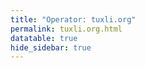```yaml
---
title: "Operator: tuxli.org"
permalink: tuxli.org.html
datatable: true
hide_sidebar: true
---
```


<div>                        <script type="text/javascript">window.PlotlyConfig = {MathJaxConfig: 'local'};</script>
        <script src="https://cdn.plot.ly/plotly-2.4.2.min.js"></script>                <div id="dd7fc5ab-823f-4279-bf0c-098441c2d756" class="plotly-graph-div" style="height:100%; width:100%;"></div>            <script type="text/javascript">                                    window.PLOTLYENV=window.PLOTLYENV || {};                                    if (document.getElementById("dd7fc5ab-823f-4279-bf0c-098441c2d756")) {                    Plotly.newPlot(                        "dd7fc5ab-823f-4279-bf0c-098441c2d756",                        [{"name":"exit probability (%)","type":"scatter","x":["2022-02-25","2022-02-26","2022-02-27","2022-02-28","2022-03-01","2022-03-02","2022-03-03","2022-03-04","2022-03-06","2022-03-07","2022-03-08","2022-03-09","2022-03-10","2022-03-11","2022-03-12","2022-03-13","2022-03-14","2022-03-15","2022-03-16","2022-03-17","2022-03-18","2022-03-19","2022-03-20","2022-03-21","2022-03-22","2022-03-23","2022-03-24","2022-03-25","2022-03-26","2022-03-27","2022-03-28","2022-03-29","2022-03-30","2022-03-31","2022-04-01","2022-04-02","2022-04-03","2022-04-04","2022-04-05","2022-04-06","2022-04-07","2022-04-08","2022-04-09","2022-04-10","2022-04-11","2022-04-12","2022-04-13","2022-04-14","2022-04-15","2022-04-16","2022-04-17","2022-04-18","2022-04-19","2022-04-20","2022-04-21","2022-04-22","2022-04-23","2022-04-24","2022-04-25","2022-04-26"],"xaxis":"x","y":[0.0,0.0,0.0,0.0,0.04,0.06,0.07,0.1,0.15,0.2,0.21,0.15,0.24,0.26,0.27,0.3,0.36,0.36,0.37,0.38,0.41,0.39,0.39,0.39,0.41,0.41,0.45,0.47,0.47,0.49,0.53,0.39,0.38,0.4,0.44,0.49,0.52,0.55,0.38,0.38,0.43,0.43,0.46,0.54,0.55,0.54,0.54,0.52,0.53,0.52,0.52,0.52,0.53,0.53,0.55,0.6,0.6,0.58,0.94,0.96],"yaxis":"y"},{"name":"guard probability (%)","type":"scatter","x":["2022-02-25","2022-02-26","2022-02-27","2022-02-28","2022-03-01","2022-03-02","2022-03-03","2022-03-04","2022-03-06","2022-03-07","2022-03-08","2022-03-09","2022-03-10","2022-03-11","2022-03-12","2022-03-13","2022-03-14","2022-03-15","2022-03-16","2022-03-17","2022-03-18","2022-03-19","2022-03-20","2022-03-21","2022-03-22","2022-03-23","2022-03-24","2022-03-25","2022-03-26","2022-03-27","2022-03-28","2022-03-29","2022-03-30","2022-03-31","2022-04-01","2022-04-02","2022-04-03","2022-04-04","2022-04-05","2022-04-06","2022-04-07","2022-04-08","2022-04-09","2022-04-10","2022-04-11","2022-04-12","2022-04-13","2022-04-14","2022-04-15","2022-04-16","2022-04-17","2022-04-18","2022-04-19","2022-04-20","2022-04-21","2022-04-22","2022-04-23","2022-04-24","2022-04-25","2022-04-26"],"xaxis":"x","y":[0.0,0.0,0.0,0.0,0.0,0.0,0.0,0.0,0.0,0.0,0.0,0.0,0.02,0.02,0.02,0.02,0.02,0.03,0.03,0.03,0.03,0.03,0.02,0.02,0.02,0.02,0.02,0.02,0.02,0.02,0.02,0.09,0.1,0.1,0.07,0.07,0.08,0.07,0.07,0.07,0.07,0.07,0.07,0.07,0.07,0.07,0.08,0.08,0.07,0.07,0.05,0.08,0.05,0.05,0.05,0.05,0.06,0.06,0.06,0.12],"yaxis":"y"},{"name":"advertised bandwidth","type":"scatter","x":["2022-02-25","2022-02-26","2022-02-27","2022-02-28","2022-03-01","2022-03-02","2022-03-03","2022-03-04","2022-03-06","2022-03-07","2022-03-08","2022-03-09","2022-03-10","2022-03-11","2022-03-12","2022-03-13","2022-03-14","2022-03-15","2022-03-16","2022-03-17","2022-03-18","2022-03-19","2022-03-20","2022-03-21","2022-03-22","2022-03-23","2022-03-24","2022-03-25","2022-03-26","2022-03-27","2022-03-28","2022-03-29","2022-03-30","2022-03-31","2022-04-01","2022-04-02","2022-04-03","2022-04-04","2022-04-05","2022-04-06","2022-04-07","2022-04-08","2022-04-09","2022-04-10","2022-04-11","2022-04-12","2022-04-13","2022-04-14","2022-04-15","2022-04-16","2022-04-17","2022-04-18","2022-04-19","2022-04-20","2022-04-21","2022-04-22","2022-04-23","2022-04-24","2022-04-25","2022-04-26"],"xaxis":"x","y":[0.0,0.08,0.09,0.1,0.12,0.16,0.22,0.28,0.46,0.5,0.53,0.56,0.62,0.62,0.7,0.75,0.81,0.83,0.84,0.84,0.83,0.8,0.8,0.86,0.86,0.88,0.96,0.89,0.94,0.99,1.0,1.06,1.09,1.14,1.2,1.29,1.28,1.33,1.41,1.48,1.48,1.54,1.69,1.67,1.72,1.39,1.39,1.42,1.4,1.37,1.37,1.34,1.32,1.36,1.35,1.4,1.43,1.44,2.42,2.56],"yaxis":"y2"}],                        {"hovermode":"x","template":{"data":{"bar":[{"error_x":{"color":"#2a3f5f"},"error_y":{"color":"#2a3f5f"},"marker":{"line":{"color":"#E5ECF6","width":0.5},"pattern":{"fillmode":"overlay","size":10,"solidity":0.2}},"type":"bar"}],"barpolar":[{"marker":{"line":{"color":"#E5ECF6","width":0.5},"pattern":{"fillmode":"overlay","size":10,"solidity":0.2}},"type":"barpolar"}],"carpet":[{"aaxis":{"endlinecolor":"#2a3f5f","gridcolor":"white","linecolor":"white","minorgridcolor":"white","startlinecolor":"#2a3f5f"},"baxis":{"endlinecolor":"#2a3f5f","gridcolor":"white","linecolor":"white","minorgridcolor":"white","startlinecolor":"#2a3f5f"},"type":"carpet"}],"choropleth":[{"colorbar":{"outlinewidth":0,"ticks":""},"type":"choropleth"}],"contour":[{"colorbar":{"outlinewidth":0,"ticks":""},"colorscale":[[0.0,"#0d0887"],[0.1111111111111111,"#46039f"],[0.2222222222222222,"#7201a8"],[0.3333333333333333,"#9c179e"],[0.4444444444444444,"#bd3786"],[0.5555555555555556,"#d8576b"],[0.6666666666666666,"#ed7953"],[0.7777777777777778,"#fb9f3a"],[0.8888888888888888,"#fdca26"],[1.0,"#f0f921"]],"type":"contour"}],"contourcarpet":[{"colorbar":{"outlinewidth":0,"ticks":""},"type":"contourcarpet"}],"heatmap":[{"colorbar":{"outlinewidth":0,"ticks":""},"colorscale":[[0.0,"#0d0887"],[0.1111111111111111,"#46039f"],[0.2222222222222222,"#7201a8"],[0.3333333333333333,"#9c179e"],[0.4444444444444444,"#bd3786"],[0.5555555555555556,"#d8576b"],[0.6666666666666666,"#ed7953"],[0.7777777777777778,"#fb9f3a"],[0.8888888888888888,"#fdca26"],[1.0,"#f0f921"]],"type":"heatmap"}],"heatmapgl":[{"colorbar":{"outlinewidth":0,"ticks":""},"colorscale":[[0.0,"#0d0887"],[0.1111111111111111,"#46039f"],[0.2222222222222222,"#7201a8"],[0.3333333333333333,"#9c179e"],[0.4444444444444444,"#bd3786"],[0.5555555555555556,"#d8576b"],[0.6666666666666666,"#ed7953"],[0.7777777777777778,"#fb9f3a"],[0.8888888888888888,"#fdca26"],[1.0,"#f0f921"]],"type":"heatmapgl"}],"histogram":[{"marker":{"pattern":{"fillmode":"overlay","size":10,"solidity":0.2}},"type":"histogram"}],"histogram2d":[{"colorbar":{"outlinewidth":0,"ticks":""},"colorscale":[[0.0,"#0d0887"],[0.1111111111111111,"#46039f"],[0.2222222222222222,"#7201a8"],[0.3333333333333333,"#9c179e"],[0.4444444444444444,"#bd3786"],[0.5555555555555556,"#d8576b"],[0.6666666666666666,"#ed7953"],[0.7777777777777778,"#fb9f3a"],[0.8888888888888888,"#fdca26"],[1.0,"#f0f921"]],"type":"histogram2d"}],"histogram2dcontour":[{"colorbar":{"outlinewidth":0,"ticks":""},"colorscale":[[0.0,"#0d0887"],[0.1111111111111111,"#46039f"],[0.2222222222222222,"#7201a8"],[0.3333333333333333,"#9c179e"],[0.4444444444444444,"#bd3786"],[0.5555555555555556,"#d8576b"],[0.6666666666666666,"#ed7953"],[0.7777777777777778,"#fb9f3a"],[0.8888888888888888,"#fdca26"],[1.0,"#f0f921"]],"type":"histogram2dcontour"}],"mesh3d":[{"colorbar":{"outlinewidth":0,"ticks":""},"type":"mesh3d"}],"parcoords":[{"line":{"colorbar":{"outlinewidth":0,"ticks":""}},"type":"parcoords"}],"pie":[{"automargin":true,"type":"pie"}],"scatter":[{"marker":{"colorbar":{"outlinewidth":0,"ticks":""}},"type":"scatter"}],"scatter3d":[{"line":{"colorbar":{"outlinewidth":0,"ticks":""}},"marker":{"colorbar":{"outlinewidth":0,"ticks":""}},"type":"scatter3d"}],"scattercarpet":[{"marker":{"colorbar":{"outlinewidth":0,"ticks":""}},"type":"scattercarpet"}],"scattergeo":[{"marker":{"colorbar":{"outlinewidth":0,"ticks":""}},"type":"scattergeo"}],"scattergl":[{"marker":{"colorbar":{"outlinewidth":0,"ticks":""}},"type":"scattergl"}],"scattermapbox":[{"marker":{"colorbar":{"outlinewidth":0,"ticks":""}},"type":"scattermapbox"}],"scatterpolar":[{"marker":{"colorbar":{"outlinewidth":0,"ticks":""}},"type":"scatterpolar"}],"scatterpolargl":[{"marker":{"colorbar":{"outlinewidth":0,"ticks":""}},"type":"scatterpolargl"}],"scatterternary":[{"marker":{"colorbar":{"outlinewidth":0,"ticks":""}},"type":"scatterternary"}],"surface":[{"colorbar":{"outlinewidth":0,"ticks":""},"colorscale":[[0.0,"#0d0887"],[0.1111111111111111,"#46039f"],[0.2222222222222222,"#7201a8"],[0.3333333333333333,"#9c179e"],[0.4444444444444444,"#bd3786"],[0.5555555555555556,"#d8576b"],[0.6666666666666666,"#ed7953"],[0.7777777777777778,"#fb9f3a"],[0.8888888888888888,"#fdca26"],[1.0,"#f0f921"]],"type":"surface"}],"table":[{"cells":{"fill":{"color":"#EBF0F8"},"line":{"color":"white"}},"header":{"fill":{"color":"#C8D4E3"},"line":{"color":"white"}},"type":"table"}]},"layout":{"annotationdefaults":{"arrowcolor":"#2a3f5f","arrowhead":0,"arrowwidth":1},"autotypenumbers":"strict","coloraxis":{"colorbar":{"outlinewidth":0,"ticks":""}},"colorscale":{"diverging":[[0,"#8e0152"],[0.1,"#c51b7d"],[0.2,"#de77ae"],[0.3,"#f1b6da"],[0.4,"#fde0ef"],[0.5,"#f7f7f7"],[0.6,"#e6f5d0"],[0.7,"#b8e186"],[0.8,"#7fbc41"],[0.9,"#4d9221"],[1,"#276419"]],"sequential":[[0.0,"#0d0887"],[0.1111111111111111,"#46039f"],[0.2222222222222222,"#7201a8"],[0.3333333333333333,"#9c179e"],[0.4444444444444444,"#bd3786"],[0.5555555555555556,"#d8576b"],[0.6666666666666666,"#ed7953"],[0.7777777777777778,"#fb9f3a"],[0.8888888888888888,"#fdca26"],[1.0,"#f0f921"]],"sequentialminus":[[0.0,"#0d0887"],[0.1111111111111111,"#46039f"],[0.2222222222222222,"#7201a8"],[0.3333333333333333,"#9c179e"],[0.4444444444444444,"#bd3786"],[0.5555555555555556,"#d8576b"],[0.6666666666666666,"#ed7953"],[0.7777777777777778,"#fb9f3a"],[0.8888888888888888,"#fdca26"],[1.0,"#f0f921"]]},"colorway":["#636efa","#EF553B","#00cc96","#ab63fa","#FFA15A","#19d3f3","#FF6692","#B6E880","#FF97FF","#FECB52"],"font":{"color":"#2a3f5f"},"geo":{"bgcolor":"white","lakecolor":"white","landcolor":"#E5ECF6","showlakes":true,"showland":true,"subunitcolor":"white"},"hoverlabel":{"align":"left"},"hovermode":"closest","mapbox":{"style":"light"},"paper_bgcolor":"white","plot_bgcolor":"#E5ECF6","polar":{"angularaxis":{"gridcolor":"white","linecolor":"white","ticks":""},"bgcolor":"#E5ECF6","radialaxis":{"gridcolor":"white","linecolor":"white","ticks":""}},"scene":{"xaxis":{"backgroundcolor":"#E5ECF6","gridcolor":"white","gridwidth":2,"linecolor":"white","showbackground":true,"ticks":"","zerolinecolor":"white"},"yaxis":{"backgroundcolor":"#E5ECF6","gridcolor":"white","gridwidth":2,"linecolor":"white","showbackground":true,"ticks":"","zerolinecolor":"white"},"zaxis":{"backgroundcolor":"#E5ECF6","gridcolor":"white","gridwidth":2,"linecolor":"white","showbackground":true,"ticks":"","zerolinecolor":"white"}},"shapedefaults":{"line":{"color":"#2a3f5f"}},"ternary":{"aaxis":{"gridcolor":"white","linecolor":"white","ticks":""},"baxis":{"gridcolor":"white","linecolor":"white","ticks":""},"bgcolor":"#E5ECF6","caxis":{"gridcolor":"white","linecolor":"white","ticks":""}},"title":{"x":0.05},"xaxis":{"automargin":true,"gridcolor":"white","linecolor":"white","ticks":"","title":{"standoff":15},"zerolinecolor":"white","zerolinewidth":2},"yaxis":{"automargin":true,"gridcolor":"white","linecolor":"white","ticks":"","title":{"standoff":15},"zerolinecolor":"white","zerolinewidth":2}}},"xaxis":{"anchor":"y","domain":[0.0,0.94],"rangeselector":{"buttons":[{"count":7,"label":"week","step":"day","stepmode":"backward"},{"count":1,"label":"month","step":"month","stepmode":"backward"},{"count":6,"label":"6 months","step":"month","stepmode":"backward"},{"count":1,"label":"year","step":"year","stepmode":"backward"},{"step":"all"}]}},"yaxis":{"anchor":"x","domain":[0.0,1.0],"rangemode":"nonnegative","ticksuffix":"%","title":{"text":"exit / guard probability"}},"yaxis2":{"anchor":"x","overlaying":"y","rangemode":"nonnegative","side":"right","ticksuffix":" Gbit/s","title":{"text":"advertised bandwidth"}}},                        {"responsive": true}                    )                };                            </script>        </div>

Only proven relays are included in the graph and table. A proven relay claims to be part of a domain
and can be verified to be part of it via the
["well-known" URL or DNS records](https://nusenu.github.io/ContactInfo-Information-Sharing-Specification/#proof).

<div class="datatable-begin"></div>

| Nickname                                                          |   Mbit/s | Exit   | IPv4                                                   | IPv6                                                                                     | First Seen   | Tor Version   | AS Name                                    |
|:------------------------------------------------------------------|---------:|:-------|:-------------------------------------------------------|:-----------------------------------------------------------------------------------------|:-------------|:--------------|:-------------------------------------------|
| [bauruine](w/relay/0B8E778F0B0D55B8CCED3A0FAE8888EA07E7794B.html) |      178 | N      | [5.181.25.51](https://stat.ripe.net/5.181.25.51)       | [2a03:90c0:4c0:2903::130](https://stat.ripe.net/2a03:90c0:4c0:2903::130)                 | 2022-03-20   | 0.4.6.10      | [G-Core Labs S.A.](w/as_number/AS202422)   |
| [bauruine](w/relay/22B8F40EEC7E5E7227079B0B1A7C67C60227C60E.html) |      186 | N      | [5.8.32.72](https://stat.ripe.net/5.8.32.72)           | [2a03:90c0:15::677](https://stat.ripe.net/2a03:90c0:15::677)                             | 2022-03-20   | 0.4.6.10      | [G-Core Labs S.A.](w/as_number/AS202422)   |
| [bauruine](w/relay/245C88E535BB7D80B7B43B36AB5B300D6B214A40.html) |      340 | Y      | [185.181.62.16](https://stat.ripe.net/185.181.62.16)   | [2a03:94e0:2603::fefe](https://stat.ripe.net/2a03:94e0:2603::fefe)                       | 2022-02-25   | 0.4.6.10      | [TerraHost AS](w/as_number/AS56655)        |
| [bauruine](w/relay/33E9B36F48DB20F437578433973156F0185442B1.html) |      246 | Y      | [194.26.192.187](https://stat.ripe.net/194.26.192.187) | None                                                                                     | 2022-04-05   | 0.4.6.10      | [1337 Services GmbH](w/as_number/AS210558) |
| [bauruine](w/relay/8225C54882964394F8513E397FEAF6B80777C112.html) |      215 | Y      | [194.26.192.186](https://stat.ripe.net/194.26.192.186) | None                                                                                     | 2022-04-05   | 0.4.6.10      | [1337 Services GmbH](w/as_number/AS210558) |
| [bauruine](w/relay/8E6E7CDACE2418254A853D6951EC97841E5B07F7.html) |      353 | Y      | [185.181.62.16](https://stat.ripe.net/185.181.62.16)   | [2a03:94e0:2603::fefe](https://stat.ripe.net/2a03:94e0:2603::fefe)                       | 2022-02-25   | 0.4.6.10      | [TerraHost AS](w/as_number/AS56655)        |
| [bauruine](w/relay/9265C51D2769E253C47BA554675270A0FE7B2771.html) |      236 | N      | [185.125.168.42](https://stat.ripe.net/185.125.168.42) | [2a03:94e0:ffff:185:125:168:0:42](https://stat.ripe.net/2a03:94e0:ffff:185:125:168:0:42) | 2022-03-02   | 0.4.6.10      | [TerraHost AS](w/as_number/AS56655)        |
| [bauruine](w/relay/C05DCC87D7667D08EE4370D6CDB8CBEB6E0B4313.html) |      454 | Y      | [185.14.97.176](https://stat.ripe.net/185.14.97.176)   | [2a03:94e0:ffff:185:14:97:0:176](https://stat.ripe.net/2a03:94e0:ffff:185:14:97:0:176)   | 2022-02-25   | 0.4.6.10      | [TerraHost AS](w/as_number/AS56655)        |
| [bauruine](w/relay/C361E91AD631C74BF108D212B630EBEF9B61DB47.html) |      352 | Y      | [185.14.97.176](https://stat.ripe.net/185.14.97.176)   | [2a03:94e0:ffff:185:14:97:0:176](https://stat.ripe.net/2a03:94e0:ffff:185:14:97:0:176)   | 2022-02-26   | 0.4.6.10      | [TerraHost AS](w/as_number/AS56655)        |

<div class="datatable-end"></div> 